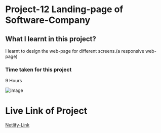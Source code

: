 # Project-12 Landing-page of Software-Company

## What I learnt in this project?
I learnt to design the web-page for different screens.(a responsive web-page)

### Time taken for this project

9 Hours 

![image](https://media.istockphoto.com/photos/blue-vintage-ringing-alarm-clock-with-bright-yellow-lightings-picture-id1388703028?b=1&k=20&m=1388703028&s=170667a&w=0&h=4lrS5hJ3yDaawBvmNxQikSp4MnlNl5Z82Kg3bxbucXk=)

# Live Link of Project

[Netlify-Link](https://Business-web-services-Landing-homepage.netlify.app/)